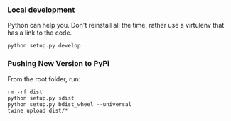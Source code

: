 ### Local development

Python can help you. Don't reinstall all the time, rather use a virtulenv that has a link to the code.

```
python setup.py develop
```

### Pushing New Version to PyPi

From the root folder, run:

```
rm -rf dist
python setup.py sdist
python setup.py bdist_wheel --universal
twine upload dist/*
```